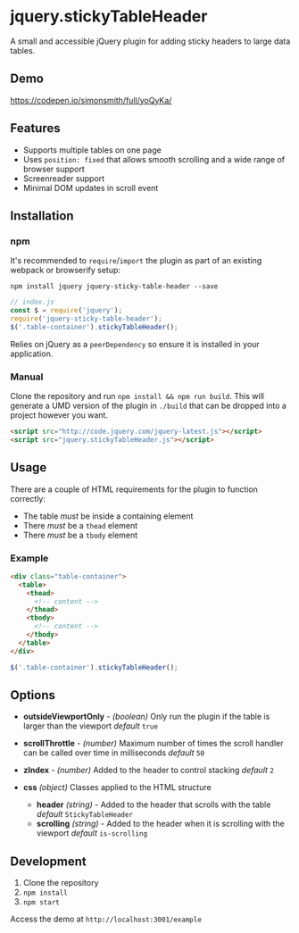 # jquery.stickyTableHeader

A small and accessible jQuery plugin for adding sticky headers to large data tables.

## Demo

https://codepen.io/simonsmith/full/yoQyKa/

## Features

* Supports multiple tables on one page
* Uses `position: fixed` that allows smooth scrolling and a wide range of browser
  support
* Screenreader support
* Minimal DOM updates in scroll event

## Installation

### npm

It's recommended to `require`/`import` the plugin as part of an existing webpack or browserify setup:

```
npm install jquery jquery-sticky-table-header --save
```

```js
// index.js
const $ = require('jquery');
require('jquery-sticky-table-header');
$('.table-container').stickyTableHeader();
```

Relies on jQuery as a `peerDependency` so ensure it is installed in your
application.

### Manual

Clone the repository and run `npm install && npm run build`. This will generate
a UMD version of the plugin in `./build` that can be dropped into a project
however you want.

```html
<script src="http://code.jquery.com/jquery-latest.js"></script>
<script src="jquery.stickyTableHeader.js"></script>
```

## Usage

There are a couple of HTML requirements for the plugin to function correctly:

* The table *must* be inside a containing element
* There *must* be a `thead` element
* There *must* be a `tbody` element

### Example

```html
<div class="table-container">
  <table>
    <thead>
      <!-- content -->
    </thead>
    <tbody>
      <!-- content -->
    </tbody>
  </table>
</div>
```

```js
$('.table-container').stickyTableHeader();
```

## Options

* **outsideViewportOnly** - _(boolean)_ Only run the plugin if the table is
  larger than the viewport _default_ `true`

* **scrollThrottle** - _(number)_ Maximum number of times the scroll handler
  can be called over time in milliseconds _default_ `50`

* **zIndex** - _(number)_ Added to the header to control stacking _default_ `2`

* **css** _(object)_  Classes applied to the HTML structure
  * **header** _(string)_ - Added to the header that scrolls with the table _default_ `StickyTableHeader`
  * **scrolling** _(string)_ - Added to the header when it is scrolling with the viewport _default_ `is-scrolling`

## Development

1. Clone the repository
1. `npm install`
1. `npm start`

Access the demo at `http://localhost:3001/example`
